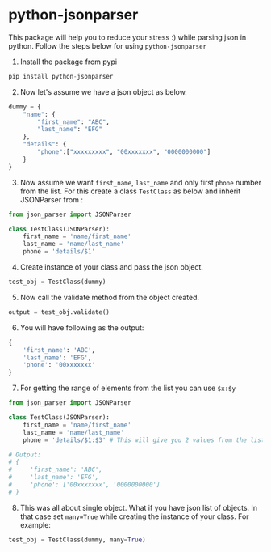 # python-jsonparser

This package will help you to reduce your stress :) while parsing json in python.
Follow the steps below for using `python-jsonparser`

1) Install the package from pypi
```python
pip install python-jsonparser
```

2) Now let's assume we have a json object as below.
```python
dummy = {
    "name": {
        "first_name": "ABC",
        "last_name": "EFG"
    },
    "details": {
        "phone":["xxxxxxxxx", "00xxxxxxx", "0000000000"]
    }
}
```

3) Now assume we want `first_name`, `last_name` and only first `phone` number from the list.
For this create a class `TestClass` as below and inherit JSONParser from :
```python
from json_parser import JSONParser

class TestClass(JSONParser):
    first_name = 'name/first_name'
    last_name = 'name/last_name'
    phone = 'details/$1'

```

4) Create instance of your class and pass the json object.
```python
test_obj = TestClass(dummy)
```

5) Now call the validate method from the object created.

```python
output = test_obj.validate()
```

6) You will have following as the output:
```python
{
    'first_name': 'ABC',
    'last_name': 'EFG',
    'phone': '00xxxxxxx'
}
```

7) For getting the range of elements from the list you can use `$x:$y`
```python
from json_parser import JSONParser

class TestClass(JSONParser):
    first_name = 'name/first_name'
    last_name = 'name/last_name'
    phone = 'details/$1:$3' # This will give you 2 values from the list

# Output:
# {
#     'first_name': 'ABC',
#     'last_name': 'EFG',
#     'phone': ['00xxxxxxx', '0000000000']
# }

```

8) This was all about single object. What if you have json list of objects.
In that case set `many=True` while creating the instance of your class.
For example:
```python
test_obj = TestClass(dummy, many=True)
```